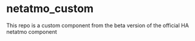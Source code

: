 # netatmo_custom
This repo is a custom component from the beta version of the official HA netatmo component
